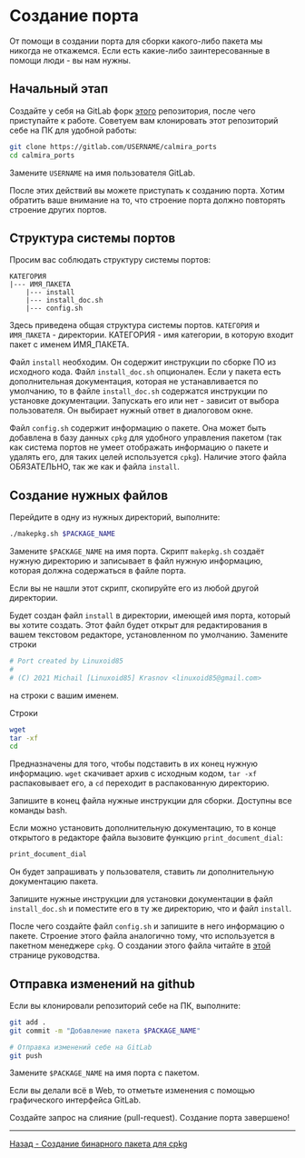 # Создание порта

От помощи в создании порта для сборки какого-либо пакета мы никогда не откажемся. Если есть какие-либо заинтересованные в помощи люди - вы нам нужны.

## Начальный этап

Создайте у себя на GitLab форк [этого](https://gitlab.com/Linuxoid85/calmira_ports) репозитория, после чего приступайте к работе. Советуем вам клонировать этот репозиторий себе на ПК для удобной работы:

```bash
git clone https://gitlab.com/USERNAME/calmira_ports
cd calmira_ports
```

Замените `USERNAME` на имя пользователя GitLab.

После этих действий вы можете приступать к созданию порта. Хотим обратить ваше внимание на то, что строение порта должно повторять строение других портов.

## Структура системы портов

Просим вас соблюдать структуру системы портов:

```
КАТЕГОРИЯ
|--- ИМЯ_ПАКЕТА
    |--- install
    |--- install_doc.sh
    |--- config.sh
```

Здесь приведена общая структура системы портов. `КАТЕГОРИЯ` и `ИМЯ_ПАКЕТА` - директории. КАТЕГОРИЯ - имя категории, в которую входит пакет с именем ИМЯ_ПАКЕТА.

Файл `install` необходим. Он содержит инструкции по сборке ПО из исходного кода. Файл `install_doc.sh` опционален. Если у пакета есть дополнительная документация, которая не устанавливается по умолчанию, то в файле `install_doc.sh` содержатся инструкции по установке документации. Запускать его или нет - зависит от выбора пользователя. Он выбирает нужный ответ в диалоговом окне.

Файл `config.sh` содержит информацию о пакете. Она может быть добавлена в базу данных `cpkg` для удобного управления пакетом (так как система портов не умеет отображать информацию о пакете и удалять его, для таких целей используется `cpkg`). Наличие этого файла ОБЯЗАТЕЛЬНО, так же как и файла `install`.

## Создание нужных файлов

Перейдите в одну из нужных директорий, выполните:

```bash
./makepkg.sh $PACKAGE_NAME
```

Замените `$PACKAGE_NAME` на имя порта. Скрипт `makepkg.sh` создаёт нужную директорию и записывает в файл нужную информацию, которая должна содержаться в файле порта.

Если вы не нашли этот скрипт, скопируйте его из любой другой директории.

Будет создан файл `install` в директории, имеющей имя порта, который вы хотите создать. Этот файл будет открыт для редактирования в вашем текстовом редакторе, установленном по умолчанию. Замените строки

```bash
# Port created by Linuxoid85
#
# (C) 2021 Michail [Linuxoid85] Krasnov <linuxoid85@gmail.com>
```

на строки с вашим именем.

Строки 
```bash
wget 
tar -xf 
cd 
```

Предназначены для того, чтобы подставить в их конец нужную информацию. `wget` скачивает архив с исходным кодом, `tar -xf` распаковывает его, а `cd` переходит в распакованную директорию.

Запишите в конец файла нужные инструкции для сборки. Доступны все команды bash.

Если можно установить дополнительную документацию, то в конце открытого в редакторе файла вызовите функцию `print_document_dial`:

```bash
print_document_dial
```

Он будет запрашивать у пользователя, ставить ли дополнительную документацию пакета.

Запишите нужные инструкции для установки документации в файл `install_doc.sh` и поместите его в ту же директорию, что и файл `install`.

После чего создайте файл `config.sh` и запишите в него информацию о пакете. Строение этого файла аналогично тому, что используется в пакетном менеджере `cpkg`. О создании этого файла читайте в [этой](makepkg.sh) странице руководства.

## Отправка изменений на github

Если вы клонировали репозиторий себе на ПК, выполните:

```bash
git add .
git commit -m "Добавление пакета $PACKAGE_NAME"

# Отправка изменений себе на GitLab
git push
```

Замените `$PACKAGE_NAME` на имя порта с пакетом.

Если вы делали всё в Web, то отметьте изменения с помощью графического интерфейса GitLab.

Создайте запрос на слияние (pull-request). Создание порта завершено!

***

[Назад - Создание бинарного пакета для cpkg](makepkg.md)
